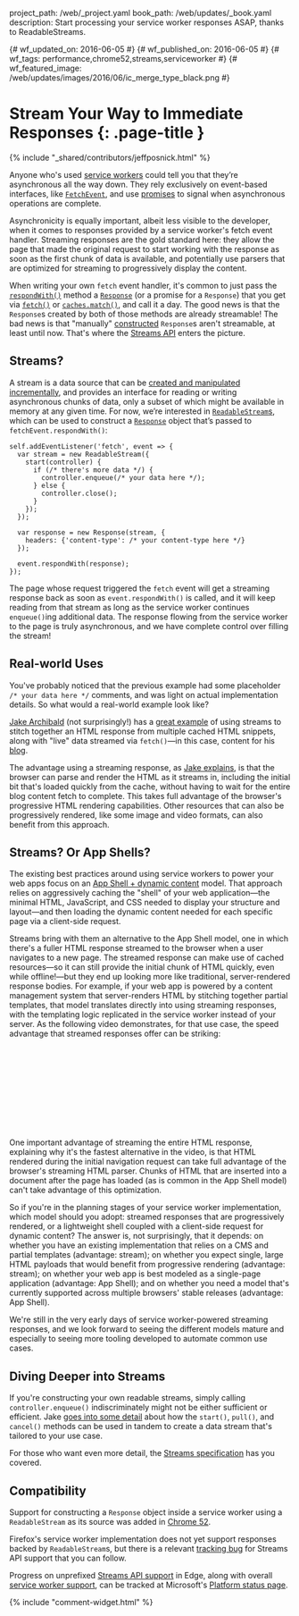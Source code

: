 project_path: /web/_project.yaml
book_path: /web/updates/_book.yaml
description: Start processing your service worker responses ASAP, thanks to ReadableStreams.

{# wf_updated_on: 2016-06-05 #}
{# wf_published_on: 2016-06-05 #}
{# wf_tags: performance,chrome52,streams,serviceworker #}
{# wf_featured_image: /web/updates/images/2016/06/ic_merge_type_black.png #}

# Stream Your Way to Immediate Responses {: .page-title }

{% include "_shared/contributors/jeffposnick.html" %}



Anyone who's used [service workers](http://www.html5rocks.com/en/tutorials/service-worker/introduction/)
could tell you that they’re asynchronous all the way down. They rely exclusively
on event-based interfaces, like 
[`FetchEvent`](https://developer.mozilla.org/en-US/docs/Web/API/FetchEvent),
and use [promises](http://www.html5rocks.com/en/tutorials/es6/promises/) to
signal when asynchronous operations are complete.

Asynchronicity is equally important, albeit less visible to the developer, when
it comes to responses provided by a service worker's fetch event handler.
Streaming responses are the gold standard here: they allow the page that made
the original request to start working with the response as soon as the first
chunk of data is available, and potentially use parsers that are optimized for
streaming to progressively display the content.

When writing your own `fetch` event handler, it's common to just pass the
[`respondWith()`](https://developer.mozilla.org/en-US/docs/Web/API/FetchEvent/respondWith)
method a [`Response`](https://developer.mozilla.org/en-US/docs/Web/API/Response)
(or a promise for a `Response`) that you get via
[`fetch()`](https://developers.google.com/web/updates/2015/03/introduction-to-fetch)
or [`caches.match()`](https://developer.mozilla.org/en-US/docs/Web/API/CacheStorage/match),
and call it a day. The good news is that the `Response`s created by both of
those methods are already streamable! The bad news is that "manually"
[constructed](https://developer.mozilla.org/en-US/docs/Web/API/Response/Response)
`Response`s aren't streamable, at least until now. That's where the
[Streams API](https://streams.spec.whatwg.org/) enters the picture.

## Streams?

A stream is a data source that can be
[created and manipulated incrementally](https://streams.spec.whatwg.org/#intro),
and provides an interface for reading or writing asynchronous chunks of data,
only a subset of which might be available in memory at any given time. For now,
we’re interested in [`ReadableStream`s](https://streams.spec.whatwg.org/#rs),
which can be used to construct a
[`Response`](https://developer.mozilla.org/en-US/docs/Web/API/Response) object
that’s passed to `fetchEvent.respondWith()`:


    self.addEventListener('fetch', event => {
      var stream = new ReadableStream({
        start(controller) {
          if (/* there's more data */) {
            controller.enqueue(/* your data here */);
          } else {
            controller.close();
          }
        });
      });
    
      var response = new Response(stream, {
        headers: {'content-type': /* your content-type here */}
      });
    
      event.respondWith(response);
    });
    

The page whose request triggered the `fetch` event will get a streaming response
back as soon as `event.respondWith()` is called, and it will keep reading from
that stream as long as the service worker continues `enqueue()`ing additional
data. The response flowing from the service worker to the page is truly
asynchronous, and we have complete control over filling the stream!

## Real-world Uses

You've probably noticed that the previous example had some placeholder
`/* your data here */` comments, and was light on actual implementation details.
So what would a real-world example look like?

[Jake Archibald](https://twitter.com/jaffathecake) (not surprisingly!) has a
[great example](https://gist.github.com/jakearchibald/64e26e7a1d9b06b3fa3ec0383f2b1f91)
of using streams to stitch together an HTML response from multiple cached HTML
snippets, along with "live" data streamed via `fetch()`—in this case, content
for his [blog](https://jakearchibald.com/).

The advantage using a streaming response, as
[Jake explains](https://jakearchibald.com/2016/streams-ftw/#creating-one-stream-from-multiple-sources-to-supercharge-page-render-times),
is that the browser can parse and render the HTML as it streams in, including
the initial bit that's loaded quickly from the cache, without having to wait for
the entire blog content fetch to complete. This takes full advantage of the
browser's progressive HTML rendering capabilities. Other resources that can also
be progressively rendered, like some image and video formats, can also benefit
from this approach.

## Streams? Or App Shells?

The existing best practices around using service workers to power your web apps
focus on an [App Shell + dynamic content](https://developers.google.com/web/updates/2015/11/app-shell)
model. That approach relies on aggressively caching the "shell" of your web
application—the minimal HTML, JavaScript, and CSS needed to display your
structure and layout—and then loading the dynamic content needed for each
specific page via a client-side request.

Streams bring with them an alternative to the App Shell model, one in which
there's a fuller HTML response streamed to the browser when a user navigates to
a new page. The streamed response can make use of cached resources—so it can
still provide the initial chunk of HTML quickly, even while offline!—but they
end up looking more like traditional, server-rendered response bodies. For
example, if your web app is powered by a content management system that
server-renders HTML by stitching together partial templates, that model
translates directly into using streaming responses, with the templating logic
replicated in the service worker instead of your server. As the following video
demonstrates, for that use case, the speed advantage that streamed responses
offer can be striking:

<div class="video-wrapper">
  <iframe class="devsite-embedded-youtube-video" data-video-id="x8u0n4dT-WI"
          data-autohide="1" data-showinfo="0" frameborder="0" allowfullscreen>
  </iframe>
</div>

One important advantage of streaming the entire HTML response, explaining why
it's the fastest alternative in the video, is that HTML rendered during the
initial navigation request can take full advantage of the browser's streaming
HTML parser. Chunks of HTML that are inserted into a document after the page has
loaded (as is common in the App Shell model) can't take advantage of this
optimization.

So if you're in the planning stages of your service worker implementation, which
model should you adopt: streamed responses that are progressively rendered, or a
lightweight shell coupled with a client-side request for dynamic content? The
answer is, not surprisingly, that it depends: on whether you have an existing
implementation that relies on a CMS and partial templates (advantage: stream);
on whether you expect single, large HTML payloads that would benefit from
progressive rendering (advantage: stream); on whether your web app is best
modeled as a single-page application (advantage: App Shell); and on whether you
need a model that's currently supported across multiple browsers' stable
releases (advantage: App Shell).

We're still in the very early days of service worker-powered streaming
responses, and we look forward to seeing the different models mature and
especially to seeing more tooling developed to automate common use cases.

## Diving Deeper into Streams

If you're constructing your own readable streams, simply calling
`controller.enqueue()` indiscriminately might not be either sufficient or
efficient. Jake [goes into some detail](https://jakearchibald.com/2016/streams-ftw/#creating-your-own-readable-stream)
about how the `start()`, `pull()`, and `cancel()` methods can be used in tandem
to create a data stream that's tailored to your use case.

For those who want even more detail, the
[Streams specification](https://streams.spec.whatwg.org) has you covered.

## Compatibility

Support for constructing a `Response` object inside a service worker using a
`ReadableStream` as its source was added in
[Chrome 52](https://www.chromestatus.com/feature/4531143755956224).

Firefox's service worker implementation does not yet support responses backed by
`ReadableStream`s, but there is a relevant
[tracking bug](https://bugzilla.mozilla.org/show_bug.cgi?id=1128959) for Streams
API support that you can follow.

Progress on unprefixed
[Streams API support](https://developer.microsoft.com/en-us/microsoft-edge/platform/status/streamsapi)
in Edge, along with overall
[service worker support](https://developer.microsoft.com/en-us/microsoft-edge/platform/status/serviceworker),
can be tracked at Microsoft's [Platform status page](https://developer.microsoft.com/en-us/microsoft-edge/platform/status/).


{% include "comment-widget.html" %}
